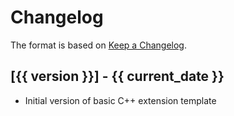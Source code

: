 # Changelog

The format is based on [Keep a Changelog](https://keepachangelog.com/en/1.0.0/).


## [{{ version }}] - {{ current_date }}
- Initial version of basic C++ extension template
